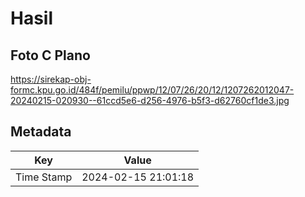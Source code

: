 # Hasil

## Foto C Plano

https://sirekap-obj-formc.kpu.go.id/484f/pemilu/ppwp/12/07/26/20/12/1207262012047-20240215-020930--61ccd5e6-d256-4976-b5f3-d62760cf1de3.jpg


## Metadata

| Key        | Value               |
| ---------- | ------------------- |
| Time Stamp | 2024-02-15 21:01:18 |



